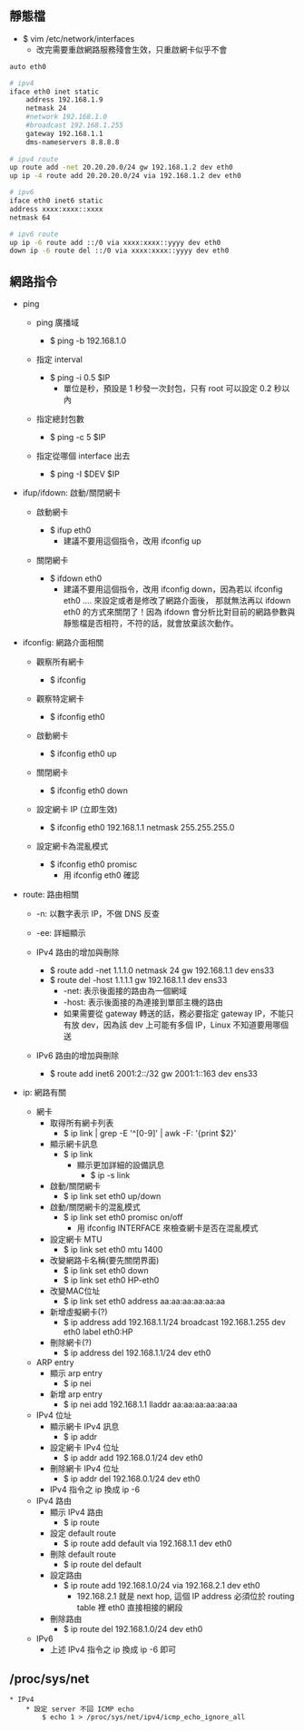 ## 靜態檔
* $ vim /etc/network/interfaces
    * 改完需要重啟網路服務殘會生效，只重啟網卡似乎不會
```bash
auto eth0

# ipv4
iface eth0 inet static
    address 192.168.1.9
    netmask 24
    #network 192.168.1.0
    #broadcast 192.168.1.255
    gateway 192.168.1.1
    dms-nameservers 8.8.8.8
    
# ipv4 route
up route add -net 20.20.20.0/24 gw 192.168.1.2 dev eth0
up ip -4 route add 20.20.20.0/24 via 192.168.1.2 dev eth0

# ipv6
iface eth0 inet6 static
address xxxx:xxxx::xxxx
netmask 64

# ipv6 route
up ip -6 route add ::/0 via xxxx:xxxx::yyyy dev eth0
down ip -6 route del ::/0 via xxxx:xxxx::yyyy dev eth0
```


## 網路指令
* ping
    * ping 廣播域
        * $ ping -b 192.168.1.0

    * 指定 interval
        * $ ping -i 0.5 $IP
            * 單位是秒，預設是 1 秒發一次封包，只有 root 可以設定 0.2 秒以內

    * 指定總封包數
        * $ ping -c 5 $IP

    * 指定從哪個 interface 出去
        * $ ping -I $DEV $IP

* ifup/ifdown: 啟動/關閉網卡
    * 啟動網卡
         * $ ifup eth0
            * 建議不要用這個指令，改用 ifconfig up

    * 關閉網卡
        * $ ifdown eth0
            * 建議不要用這個指令，改用 ifconfig down，因為若以 ifconfig eth0 .... 來設定或者是修改了網路介面後， 那就無法再以 ifdown eth0 的方式來關閉了！因為 ifdown 會分析比對目前的網路參數與靜態檔是否相符，不符的話，就會放棄該次動作。

* ifconfig: 網路介面相關
    * 觀察所有網卡
        * $ ifconfig

    * 觀察特定網卡
        * $ ifconfig eth0

    * 啟動網卡
        * $ ifconfig eth0 up

    * 關閉網卡
        * $ ifconfig eth0 down

    * 設定網卡 IP (立即生效)
        * $ ifconfig eth0 192.168.1.1 netmask 255.255.255.0

    * 設定網卡為混亂模式
        * $ ifconfig eth0 promisc
            * 用 ifconfig eth0 確認

* route:  路由相關
    * -n: 以數字表示 IP，不做 DNS 反查
    * -ee: 詳細顯示

    * IPv4 路由的增加與刪除
        * $ route add -net 1.1.1.0 netmask 24 gw 192.168.1.1 dev ens33
        * $ route del -host 1.1.1.1 gw 192.168.1.1 dev ens33
            * -net: 表示後面接的路由為一個網域
            * -host: 表示後面接的為連接到單部主機的路由
            * 如果需要從 gateway 轉送的話，務必要指定 gateway IP，不能只有放 dev，因為該 dev 上可能有多個 IP，Linux 不知道要用哪個送

    * IPv6 路由的增加與刪除
        * $ route add inet6 2001:2::/32 gw 2001:1::163 dev ens33 

* ip: 網路有關
    * 網卡
        * 取得所有網卡列表
            * $ ip link | grep -E '^[0-9]' | awk -F: '{print $2}'
        * 顯示網卡訊息
            * $ ip link
                * 顯示更加詳細的設備訊息
                    * $ ip -s link
        * 啟動/關閉網卡
            * $ ip link set eth0 up/down
        * 啟動/關閉網卡的混亂模式
            * $ ip link set eth0 promisc on/off
                * 用 ifconfig INTERFACE 來檢查網卡是否在混亂模式
        * 設定網卡 MTU
            * $ ip link set eth0 mtu 1400
        * 改變網路卡名稱(要先關閉界面)
            * $ ip link set eth0 down
            * $ ip link set eth0 HP-eth0
        * 改變MAC位址
            * $ ip link set eth0 address aa:aa:aa:aa:aa:aa
        * 新增虛擬網卡(?)
            * $ ip address add 192.168.1.1/24 broadcast 192.168.1.255 dev eth0 label eth0:HP
        * 刪除網卡(?)
            * $ ip address del 192.168.1.1/24 dev eth0
    * ARP entry
        * 顯示 arp entry
            * $ ip nei
        * 新增 arp entry
            * $ ip nei add 192.168.1.1 lladdr aa:aa:aa:aa:aa:aa
    * IPv4 位址
        * 顯示網卡 IPv4 訊息
            * $ ip addr
        * 設定網卡 IPv4 位址
            * $ ip addr add 192.168.0.1/24 dev eth0
        * 刪除網卡 IPv4 位址
            * $ ip addr del 192.168.0.1/24 dev eth0
        * IPv4 指令之 ip 換成 ip -6
    * IPv4 路由
        * 顯示 IPv4 路由
            * $ ip route
        * 設定 default route
            * $ ip route add default via 192.168.1.1 dev eth0
        * 刪除 default route
            * $ ip route del default
        * 設定路由
            * $ ip route add 192.168.1.0/24 via 192.168.2.1 dev eth0
                * 192.168.2.1 就是 next hop, 這個 IP address 必須位於 routing table 裡 eth0 直接相接的網段
        * 刪除路由
            * $ ip route del 192.168.1.0/24 dev eth0
    * IPv6 
        * 上述 IPv4 指令之 ip 換成 ip -6 即可

## /proc/sys/net
    * IPv4
        * 設定 server 不回 ICMP echo
            $ echo 1 > /proc/sys/net/ipv4/icmp_echo_ignore_all
